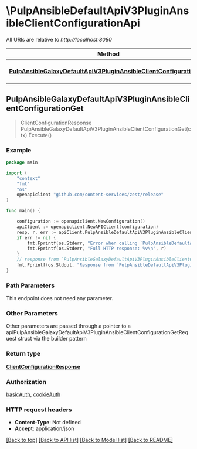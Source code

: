 # \PulpAnsibleDefaultApiV3PluginAnsibleClientConfigurationApi

All URIs are relative to *http://localhost:8080*

Method | HTTP request | Description
------------- | ------------- | -------------
[**PulpAnsibleGalaxyDefaultApiV3PluginAnsibleClientConfigurationGet**](PulpAnsibleDefaultApiV3PluginAnsibleClientConfigurationApi.md#PulpAnsibleGalaxyDefaultApiV3PluginAnsibleClientConfigurationGet) | **Get** /pulp_ansible/galaxy/default/api/v3/plugin/ansible/client-configuration/ | 



## PulpAnsibleGalaxyDefaultApiV3PluginAnsibleClientConfigurationGet

> ClientConfigurationResponse PulpAnsibleGalaxyDefaultApiV3PluginAnsibleClientConfigurationGet(ctx).Execute()





### Example

```go
package main

import (
    "context"
    "fmt"
    "os"
    openapiclient "github.com/content-services/zest/release"
)

func main() {

    configuration := openapiclient.NewConfiguration()
    apiClient := openapiclient.NewAPIClient(configuration)
    resp, r, err := apiClient.PulpAnsibleDefaultApiV3PluginAnsibleClientConfigurationApi.PulpAnsibleGalaxyDefaultApiV3PluginAnsibleClientConfigurationGet(context.Background()).Execute()
    if err != nil {
        fmt.Fprintf(os.Stderr, "Error when calling `PulpAnsibleDefaultApiV3PluginAnsibleClientConfigurationApi.PulpAnsibleGalaxyDefaultApiV3PluginAnsibleClientConfigurationGet``: %v\n", err)
        fmt.Fprintf(os.Stderr, "Full HTTP response: %v\n", r)
    }
    // response from `PulpAnsibleGalaxyDefaultApiV3PluginAnsibleClientConfigurationGet`: ClientConfigurationResponse
    fmt.Fprintf(os.Stdout, "Response from `PulpAnsibleDefaultApiV3PluginAnsibleClientConfigurationApi.PulpAnsibleGalaxyDefaultApiV3PluginAnsibleClientConfigurationGet`: %v\n", resp)
}
```

### Path Parameters

This endpoint does not need any parameter.

### Other Parameters

Other parameters are passed through a pointer to a apiPulpAnsibleGalaxyDefaultApiV3PluginAnsibleClientConfigurationGetRequest struct via the builder pattern


### Return type

[**ClientConfigurationResponse**](ClientConfigurationResponse.md)

### Authorization

[basicAuth](../README.md#basicAuth), [cookieAuth](../README.md#cookieAuth)

### HTTP request headers

- **Content-Type**: Not defined
- **Accept**: application/json

[[Back to top]](#) [[Back to API list]](../README.md#documentation-for-api-endpoints)
[[Back to Model list]](../README.md#documentation-for-models)
[[Back to README]](../README.md)

